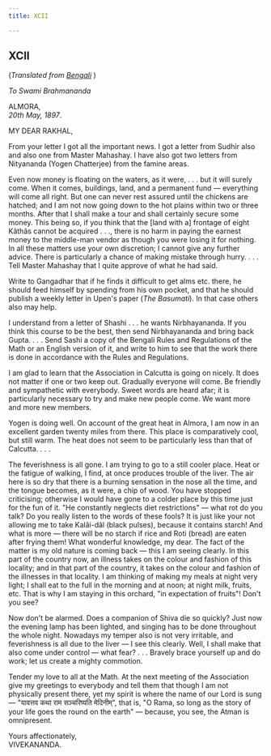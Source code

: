 ```yaml
---
title: XCII

---
```





  

  


## XCII

(*Translated from [Bengali](b7337e8092.pdf)* )

*To Swami Brahmananda*

ALMORA,  
*20th May, 1897*.

MY DEAR RAKHAL,

From your letter I got all the important news. I got a letter from
Sudhir also and also one from Master Mahashay. I have also got two
letters from Nityananda (Yogen Chatterjee) from the famine areas.

Even now money is floating on the waters, as it were, . . . but it will
surely come. When it comes, buildings, land, and a permanent fund —
everything will come all right. But one can never rest assured until the
chickens are hatched; and I am not now going down to the hot plains
within two or three months. After that I shall make a tour and shall
certainly secure some money. This being so, if you think that the \[land
with a\] frontage of eight Kâthâs cannot be acquired . . ., there is no
harm in paying the earnest money to the middle-man vendor as though you
were losing it for nothing. In all these matters use your own
discretion; I cannot give any further advice. There is particularly a
chance of making mistake through hurry. . . . Tell Master Mahashay that
I quite approve of what he had said.

Write to Gangadhar that if he finds it difficult to get alms etc. there,
he should feed himself by spending from his own pocket, and that he
should publish a weekly letter in Upen's paper (*The Basumati*). In that
case others also may help.

I understand from a letter of Shashi . . . he wants Nirbhayananda. If
you think this course to be the best, then send Nirbhayananda and bring
back Gupta. . . . Send Sashi a copy of the Bengali Rules and Regulations
of the Math or an English version of it, and write to him to see that
the work there is done in accordance with the Rules and Regulations.

I am glad to learn that the Association in Calcutta is going on nicely.
It does not matter if one or two keep out. Gradually everyone will come.
Be friendly and sympathetic with everybody. Sweet words are heard afar;
it is particularly necessary to try and make new people come. We want
more and more new members.

Yogen is doing well. On account of the great heat in Almora, I am now in
an excellent garden twenty miles from there. This place is comparatively
cool, but still warm. The heat does not seem to be particularly less
than that of Calcutta. . . .

The feverishness is all gone. I am trying to go to a still cooler place.
Heat or the fatigue of walking, I find, at once produces trouble of the
liver. The air here is so dry that there is a burning sensation in the
nose all the time, and the tongue becomes, as it were, a chip of wood.
You have stopped criticising; otherwise I would have gone to a colder
place by this time just for the fun of it. "He constantly neglects diet
restrictions" — what rot do you talk? Do you really listen to the words
of these fools? It is just like your not allowing me to take Kalâi-dâl
(black pulses), because it contains starch! And what is more — there
will be no starch if rice and Roti (bread) are eaten after frying them!
What wonderful knowledge, my dear. The fact of the matter is my old
nature is coming back — this I am seeing clearly. In this part of the
country now, an illness takes on the colour and fashion of this
locality; and in that part of the country, it takes on the colour and
fashion of the illnesses in that locality. I am thinking of making my
meals at night very light; I shall eat to the full in the morning and at
noon; at night milk, fruits, etc. That is why I am staying in this
orchard, "in expectation of fruits"! Don't you see?

Now don't be alarmed. Does a companion of Shiva die so quickly? Just now
the evening lamp has been lighted, and singing has to be done throughout
the whole night. Nowadays my temper also is not very irritable, and
feverishness is all due to the liver — I see this clearly. Well, I shall
make that also come under control — what fear? . . . Bravely brace
yourself up and do work; let us create a mighty commotion.

Tender my love to all at the Math. At the next meeting of the
Association give my greetings to everybody and tell them that though I
am not physically present there, yet my spirit is where the name of our
Lord is sung — "यावत्तव कथा राम सञ्चरिष्यति मेदिनीम्", that is, "O Rama,
so long as the story of your life goes the round on the earth" —
because, you see, the Atman is omnipresent.

Yours affectionately,  
VIVEKANANDA.


